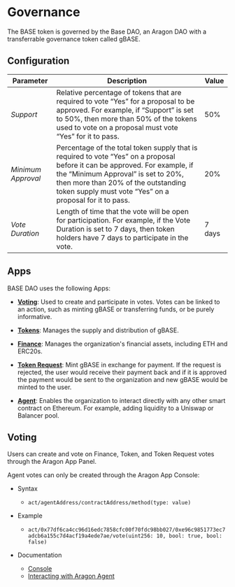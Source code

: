 # Governance

The BASE token is governed by the Base DAO, an Aragon DAO with a transferrable governance token called gBASE.

## Configuration

| Parameter | Description | Value |
|-|-|-|
| *Support* | Relative percentage of tokens that are required to vote “Yes” for a proposal to be approved. For example, if “Support” is set to 50%, then more than 50% of the tokens used to vote on a proposal must vote “Yes” for it to pass. | 50% |
| *Minimum Approval* | Percentage of the total token supply that is required to vote “Yes” on a proposal before it can be approved. For example, if the “Minimum Approval” is set to 20%, then more than 20% of the outstanding token supply must vote “Yes” on a proposal for it to pass. | 20% |
| *Vote Duration* | Length of time that the vote will be open for participation. For example, if the Vote Duration is set to 7 days, then token holders have 7 days to participate in the vote. | 7 days |

## Apps
BASE DAO uses the following Apps:

- **[Voting](https://github.com/aragon/aragon-apps/tree/master/apps/voting)**: Used to create and participate in votes. Votes can be linked to an action, such as minting gBASE or transferring funds, or be purely informative.

- **[Tokens](https://github.com/aragon/aragon-apps/tree/master/apps/token-manager)**: Manages the supply and distribution of gBASE.

- **[Finance](https://github.com/aragon/aragon-apps/tree/master/apps/finance)**: Manages the organization's financial assets, including ETH and ERC20s.

- **[Token Request](https://github.com/1Hive/token-request-app)**: Mint gBASE in exchange for payment. If the request is rejected, the user would receive their payment back and if it is approved the payment would be sent to the organization and new gBASE would be minted to the user.

- **[Agent](https://github.com/aragon/aragon-apps/tree/master/apps/agent)**: Enables the organization to interact directly with any other smart contract on Ethereum. For example, adding liquidity to a Uniswap or Balancer pool.

## Voting

Users can create and vote on Finance, Token, and Token Request votes through the Aragon App Panel.

Agent votes can only be created through the Aragon App Console:

- Syntax
  - `act/agentAddress/contractAddress/method(type: value)`

- Example
  - `act/0x77df6ca4cc96d16edc7858cfc00f70fdc98bb027/0xe96c9851773ec7adcb6a155c7d4acf19a4ede7ae/vote(uint256: 10, bool: true, bool: false)`

- Documentation
  - [Console](https://github.com/aragon/aragon/blob/master/docs/CONSOLE.md#act)
  - [Interacting with Aragon Agent](https://hack.aragon.org/docs/guides-use-agent#interacting-with-aragon-agent)
